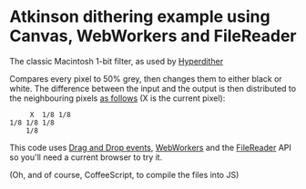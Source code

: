 # Atkinson dithering example using Canvas, WebWorkers and FileReader


The classic Macintosh 1-bit filter, as used by [Hyperdither][1]

Compares every pixel to 50% grey, then changes them to either black or white. The difference between the input and the output is then distributed to the neighbouring pixels [as follows][2] (X is the current pixel):

         X  1/8 1/8
    1/8 1/8 1/8
        1/8

This code uses [Drag and Drop events][5], [WebWorkers][3] and the [FileReader][4] API so you'll need a current browser to try it.

(Oh, and of course, CoffeeScript, to compile the files into JS)

[1]:http://www.tinrocket.com/software/hyperdither/
[2]:http://verlagmartinkoch.at/software/dither/index.html
[3]:https://developer.mozilla.org/en/using_web_workers
[4]:https://developer.mozilla.org/en/DOM/FileReader
[5]:http://www.html5rocks.com/en/tutorials/file/dndfiles/#toc-selecting-files-dnd
